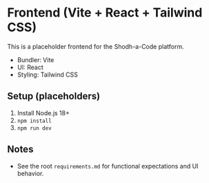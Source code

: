 # Frontend (Vite + React + Tailwind CSS)

This is a placeholder frontend for the Shodh-a-Code platform.

- Bundler: Vite
- UI: React
- Styling: Tailwind CSS

## Setup (placeholders)
1. Install Node.js 18+
2. `npm install`
3. `npm run dev`

## Notes
- See the root `requirements.md` for functional expectations and UI behavior.
